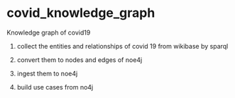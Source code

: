 # covid_knowledge_graph
Knowledge graph of covid19

1. collect the entities and relationships of covid 19 from wikibase by sparql

2. convert them to nodes and edges of noe4j

3. ingest them to noe4j

4. build use cases from no4j 
